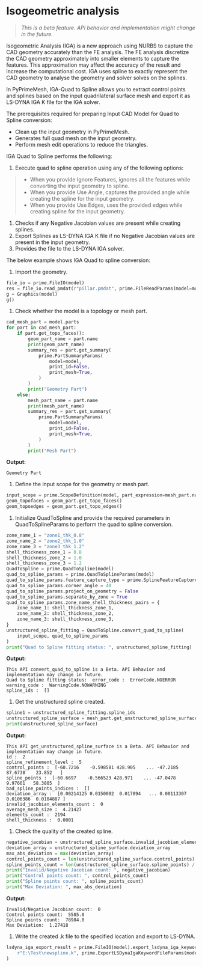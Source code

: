 # Isogeometric analysis

> *This is a beta feature. API behavior and implementation might change in the future.*

Isogeometric Analysis (IGA) is a new approach using NURBS to capture the CAD geometry accurately than the FE analysis.
The FE analysis discretize the CAD geometry approximately into smaller elements to capture the features.
This approximation may affect the accuracy of the result and increase the computational cost.
IGA uses spline to exactly represent the  CAD geometry to analyse the geometry and solver solves on the splines.

In PyPrimeMesh, IGA-Quad to Spline allows you to extract control points and splines based on the input quadrilateral surface mesh and export it as LS-DYNA IGA K file for the IGA solver.

The prerequisites required for preparing Input CAD Model for Quad to Spline conversion:

* Clean up the input geometry in PyPrimeMesh.
* Generates full quad mesh on the input geometry.
* Perform mesh edit operations to reduce the triangles.

IGA Quad to Spline performs the following:

1. Execute quad to spline operation using any of the following options:

> - When you provide Ignore Features, ignores all the features while converting the input geometry to spline.
> - When you provide Use Angle, captures the provided angle while creating the spline for the input geometry.
> - When you provide Use Edges, uses the provided edges while creating spline for the input geometry.
1. Checks if any Negative Jacobian values are present while creating splines.
2. Export Splines as LS-DYNA IGA K file if no Negative Jacobian values are present in the input geometry.
3. Provides the file to the LS-DYNA IGA solver.

The below example shows IGA Quad to spline conversion:

1. Import the geometry.

```python
file_io = prime.FileIO(model)
res = file_io.read_pmdat(r"pillar.pmdat", prime.FileReadParams(model=model))
g = Graphics(model)
g()
```

1. Check whether the model is a topology or mesh part.

```python
cad_mesh_part = model.parts
for part in cad_mesh_part:
    if part.get_topo_faces():
        geom_part_name = part.name
        print(geom_part_name)
        summary_res = part.get_summary(
            prime.PartSummaryParams(
                model=model,
                print_id=False,
                print_mesh=True,
            )
        )
        print("Geometry Part")
    else:
        mesh_part_name = part.name
        print(mesh_part_name)
        summary_res = part.get_summary(
            prime.PartSummaryParams(
                model=model,
                print_id=False,
                print_mesh=True,
            )
        )
        print("Mesh Part")
```

**Output:**

```pycon
Geometry Part
```

1. Define the input scope for the geometry or mesh part.

```python
input_scope = prime.ScopeDefinition(model, part_expression=mesh_part.name)
geom_topofaces = geom_part.get_topo_faces()
geom_topoedges = geom_part.get_topo_edges()
```

1. Initialize QuadToSpline and provide the required parameters in QuadToSplineParams to perform the quad to spline conversion.

```python
zone_name_1 = "zone1_thk_0.8"
zone_name_2 = "zone2_thk_1.0"
zone_name_3 = "zone3_thk_1.2"
shell_thickness_zone_1 = 0.8
shell_thickness_zone_2 = 1.0
shell_thickness_zone_3 = 1.2
QuadToSpline = prime.QuadToSpline(model)
quad_to_spline_params = prime.QuadToSplineParams(model)
quad_to_spline_params.feature_capture_type = prime.SplineFeatureCaptureType.BYANGLE
quad_to_spline_params.corner_angle = 40
quad_to_spline_params.project_on_geometry = False
quad_to_spline_params.separate_by_zone = True
quad_to_spline_params.zone_name_shell_thickness_pairs = {
    zone_name_1: shell_thickness_zone_1,
    zone_name_2: shell_thickness_zone_2,
    zone_name_3: shell_thickness_zone_3,
}
unstructured_spline_fitting = QuadToSpline.convert_quad_to_spline(
    input_scope, quad_to_spline_params
)
print("Quad to Spline fitting status: ", unstructured_spline_fitting)
```

**Output:**

```pycon
This API convert_quad_to_spline is a Beta. API Behavior and implementation may change in future.
Quad to Spline fitting status:  error_code :  ErrorCode.NOERROR
warning_code :  WarningCode.NOWARNING
spline_ids :  []
```

1. Get the unstructured spline created.

```python
spline1 = unstructured_spline_fitting.spline_ids
unstructured_spline_surface = mesh_part.get_unstructured_spline_surface()
print(unstructured_spline_surface)
```

**Output:**

```pycon
This API get_unstructured_spline_surface is a Beta. API Behavior and implementation may change in future.
id :  2
spline_refinement_level :  5
control_points :  [-60.7216    -0.598581 428.905    ... -47.2185    87.6738    23.852   ]
spline_points :  [-60.6697    -0.566523 428.971    ... -47.0478     9.97661   58.3805  ]
bad_spline_points_indices :  []
deviation_array :  [0.00214125 0.0150002  0.017894   ... 0.00113307 0.0106386  0.0104887 ]
invalid_jacobian_elements_count :  0
average_mesh_size :  4.21427
elements_count :  2194
shell_thickness :  0.0001
```

1. Check the quality of the created spline.

```python
negative_jacobian = unstructured_spline_surface.invalid_jacobian_elements_count
deviation_array = unstructured_spline_surface.deviation_array
max_abs_deviation = max(deviation_array)
control_points_count = len(unstructured_spline_surface.control_points) / 3
spline_points_count = len(unstructured_spline_surface.spline_points) / 3
print("Invalid/Negative Jacobian count: ", negative_jacobian)
print("Control points count: ", control_points_count)
print("Spline points count: ", spline_points_count)
print("Max Deviation: ", max_abs_deviation)
```

**Output:**

```pycon
Invalid/Negative Jacobian count:  0
Control points count:  5585.0
Spline points count:  78984.0
Max Deviation:  1.27418
```

1. Write the created .k file to the specified location and export to LS-DYNA.

```python
lsdyna_iga_export_result = prime.FileIO(model).export_lsdyna_iga_keyword_file(
    r"E:\Test\newspline.k", prime.ExportLSDynaIgaKeywordFileParams(model)
)
```
